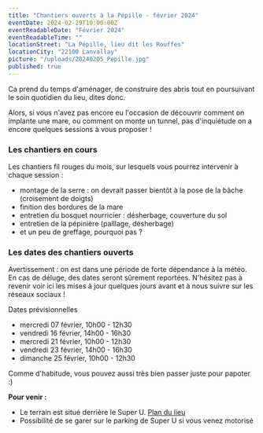 ```yaml
---
title: "Chantiers ouverts à la Pépille - février 2024"
eventDate: 2024-02-29T10:00:00Z
eventReadableDate: "Février 2024"
eventReadableTime: ""
locationStreet: "La Pépille, lieu dit les Rouffes"
locationCity: "22100 Lanvallay"
picture: "/uploads/20240205_Pepille.jpg"
published: true
---
```


Ca prend du temps d'aménager, de construire des abris tout en poursuivant le soin quotidien du lieu, dites donc. 

Alors, si vous n'avez pas encore eu l'occasion de découvrir comment on implante une mare, ou comment on monte un tunnel, pas d'inquiétude on a encore quelques sessions à vous proposer !

<!--more-->

### Les chantiers en cours

Les chantiers fil rouges du mois, sur lesquels vous pourrez intervenir à chaque session :

- montage de la serre : on devrait passer bientôt à la pose de la bâche (croisement de doigts)
- finition des bordures de la mare
- entretien du bosquet nourricier : désherbage, couverture du sol
- entretien de la pépinière (paillage, désherbage)
- et un peu de greffage, pourquoi pas ?


### Les dates des chantiers ouverts

Avertissement : on est dans une période de forte dépendance à la météo. En cas de déluge, des dates seront sûrement reportées. N'hésitez pas à revenir voir ici les mises à jour quelques jours avant et à nous suivre sur les réseaux sociaux !

Dates prévisionnelles

- mercredi 07 février, 10h00 - 12h30
- vendredi 16 février, 14h00 - 16h30
- mercredi 21 février, 10h00 - 12h30
- vendredi 23 février, 14h00 - 16h30
- dimanche 25 février, 10h00 - 12h30

Comme d'habitude, vous pouvez aussi très bien passer juste pour papoter :)

**Pour venir :**

- Le terrain est situé derrière le Super U. [Plan du lieu](https://www.openstreetmap.org/#map=17/48.44885/-2.01522&layers=N)
- Possibilité de se garer sur le parking de Super U si vous venez motorisé
